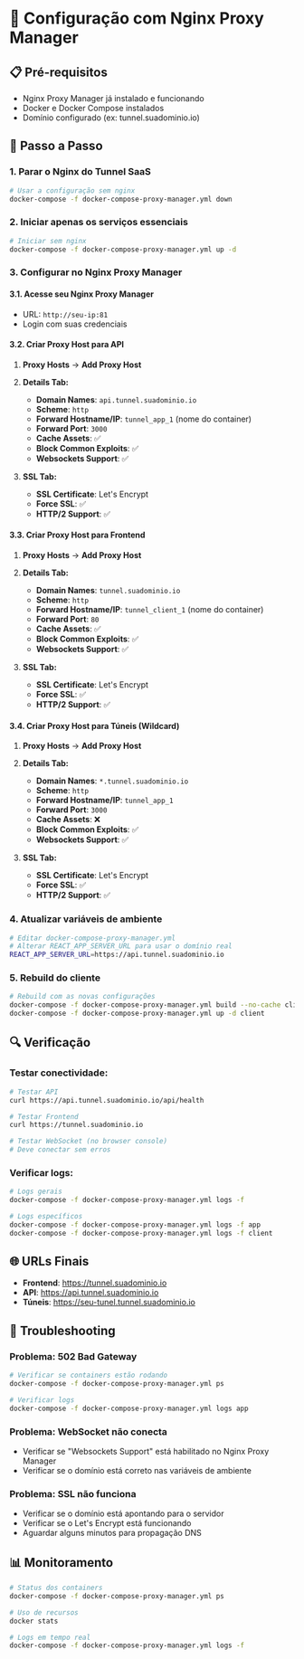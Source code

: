# 🔧 Configuração com Nginx Proxy Manager

## 📋 Pré-requisitos

- Nginx Proxy Manager já instalado e funcionando
- Docker e Docker Compose instalados
- Domínio configurado (ex: tunnel.suadominio.io)

## 🚀 Passo a Passo

### 1. Parar o Nginx do Tunnel SaaS

```bash
# Usar a configuração sem nginx
docker-compose -f docker-compose-proxy-manager.yml down
```

### 2. Iniciar apenas os serviços essenciais

```bash
# Iniciar sem nginx
docker-compose -f docker-compose-proxy-manager.yml up -d
```

### 3. Configurar no Nginx Proxy Manager

#### 3.1. Acesse seu Nginx Proxy Manager
- URL: `http://seu-ip:81`
- Login com suas credenciais

#### 3.2. Criar Proxy Host para API

1. **Proxy Hosts** → **Add Proxy Host**
2. **Details Tab:**
   - **Domain Names**: `api.tunnel.suadominio.io`
   - **Scheme**: `http`
   - **Forward Hostname/IP**: `tunnel_app_1` (nome do container)
   - **Forward Port**: `3000`
   - **Cache Assets**: ✅
   - **Block Common Exploits**: ✅
   - **Websockets Support**: ✅

3. **SSL Tab:**
   - **SSL Certificate**: Let's Encrypt
   - **Force SSL**: ✅
   - **HTTP/2 Support**: ✅

#### 3.3. Criar Proxy Host para Frontend

1. **Proxy Hosts** → **Add Proxy Host**
2. **Details Tab:**
   - **Domain Names**: `tunnel.suadominio.io`
   - **Scheme**: `http`
   - **Forward Hostname/IP**: `tunnel_client_1` (nome do container)
   - **Forward Port**: `80`
   - **Cache Assets**: ✅
   - **Block Common Exploits**: ✅
   - **Websockets Support**: ✅

3. **SSL Tab:**
   - **SSL Certificate**: Let's Encrypt
   - **Force SSL**: ✅
   - **HTTP/2 Support**: ✅

#### 3.4. Criar Proxy Host para Túneis (Wildcard)

1. **Proxy Hosts** → **Add Proxy Host**
2. **Details Tab:**
   - **Domain Names**: `*.tunnel.suadominio.io`
   - **Scheme**: `http`
   - **Forward Hostname/IP**: `tunnel_app_1`
   - **Forward Port**: `3000`
   - **Cache Assets**: ❌
   - **Block Common Exploits**: ✅
   - **Websockets Support**: ✅

3. **SSL Tab:**
   - **SSL Certificate**: Let's Encrypt
   - **Force SSL**: ✅
   - **HTTP/2 Support**: ✅

### 4. Atualizar variáveis de ambiente

```bash
# Editar docker-compose-proxy-manager.yml
# Alterar REACT_APP_SERVER_URL para usar o domínio real
REACT_APP_SERVER_URL=https://api.tunnel.suadominio.io
```

### 5. Rebuild do cliente

```bash
# Rebuild com as novas configurações
docker-compose -f docker-compose-proxy-manager.yml build --no-cache client
docker-compose -f docker-compose-proxy-manager.yml up -d client
```

## 🔍 Verificação

### Testar conectividade:

```bash
# Testar API
curl https://api.tunnel.suadominio.io/api/health

# Testar Frontend
curl https://tunnel.suadominio.io

# Testar WebSocket (no browser console)
# Deve conectar sem erros
```

### Verificar logs:

```bash
# Logs gerais
docker-compose -f docker-compose-proxy-manager.yml logs -f

# Logs específicos
docker-compose -f docker-compose-proxy-manager.yml logs -f app
docker-compose -f docker-compose-proxy-manager.yml logs -f client
```

## 🌐 URLs Finais

- **Frontend**: https://tunnel.suadominio.io
- **API**: https://api.tunnel.suadominio.io
- **Túneis**: https://seu-tunel.tunnel.suadominio.io

## 🔧 Troubleshooting

### Problema: 502 Bad Gateway
```bash
# Verificar se containers estão rodando
docker-compose -f docker-compose-proxy-manager.yml ps

# Verificar logs
docker-compose -f docker-compose-proxy-manager.yml logs app
```

### Problema: WebSocket não conecta
- Verificar se "Websockets Support" está habilitado no Nginx Proxy Manager
- Verificar se o domínio está correto nas variáveis de ambiente

### Problema: SSL não funciona
- Verificar se o domínio está apontando para o servidor
- Verificar se o Let's Encrypt está funcionando
- Aguardar alguns minutos para propagação DNS

## 📊 Monitoramento

```bash
# Status dos containers
docker-compose -f docker-compose-proxy-manager.yml ps

# Uso de recursos
docker stats

# Logs em tempo real
docker-compose -f docker-compose-proxy-manager.yml logs -f
```
